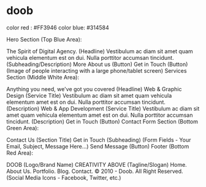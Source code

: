 # doob

color red : #FF3946
color blue: #314584
<!-- content -->
Hero Section (Top Blue Area):

The Spirit of Digital Agency. (Headline)
Vestibulum ac diam sit amet quam vehicula elementum est on dui. Nulla porttitor accumsan tincidunt. (Subheading/Description)
More About us (Button)
Get in Touch (Button)
(Image of people interacting with a large phone/tablet screen)
Services Section (Middle White Area):

Anything you need, we've got you covered (Headline)
Web & Graphic Design (Service Title)
Vestibulum ac diam sit amet quam vehicula elementum amet est on dui. Nulla porttitor accumsan tincidunt. (Description)
Web & App Development (Service Title)
Vestibulum ac diam sit amet quam vehicula elementum amet est on dui. Nulla porttitor accumsan tincidunt. (Description)
Get in Touch (Button)
Contact Form Section (Bottom Green Area):

Contact Us (Section Title)
Get in Touch (Subheading)
(Form Fields - Your Email, Subject, Message Here...)
Send Message (Button)
Footer (Bottom Red Area):

DOOB (Logo/Brand Name)
CREATIVITY ABOVE (Tagline/Slogan)
Home.
About Us.
Portfolio.
Blog.
Contact.
© 2010 - Doob. All Right Reserved.
(Social Media Icons - Facebook, Twitter, etc.)
